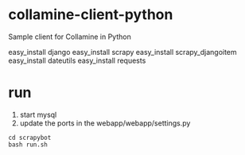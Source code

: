 collamine-client-python
=======================

Sample client for Collamine in Python

easy_install django
easy_install scrapy
easy_install scrapy_djangoitem
easy_install dateutils
easy_install requests


run 
========================


1. start mysql 
2. update the ports in the webapp/webapp/settings.py

```
cd scrapybot
bash run.sh
```
